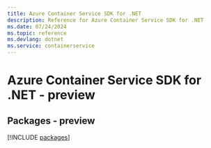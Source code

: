 ```yaml
---
title: Azure Container Service SDK for .NET
description: Reference for Azure Container Service SDK for .NET
ms.date: 07/24/2024
ms.topic: reference
ms.devlang: dotnet
ms.service: containerservice
---
```

# Azure Container Service SDK for .NET - preview
## Packages - preview
[!INCLUDE [packages](container-service-index.md)]